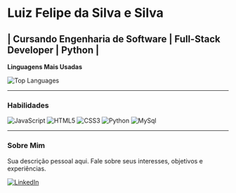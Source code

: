 # Luiz Felipe da Silva e Silva

## | Cursando Engenharia de Software | Full-Stack Developer | Python |

**Linguagens Mais Usadas**

![Top Languages](https://github-readme-stats.vercel.app/api/top-langs/?username=sychr12&theme=dark)

---

### Habilidades

![JavaScript](https://img.shields.io/badge/-JavaScript-F7DF1E?logo=javascript&logoColor=black)
![HTML5](https://img.shields.io/badge/-HTML5-E34F26?logo=html5&logoColor=white)
![CSS3](https://img.shields.io/badge/-CSS3-1572B6?logo=css3&logoColor=white)
![Python](https://img.shields.io/badge/-Python-3776AB?logo=python&logoColor=white)
![MySql](https://img.shields.io/badge/MySQL-005C84?style=for-the-badge&logo=mysql&logoColor=white)

---

### Sobre Mim

Sua descrição pessoal aqui. Fale sobre seus interesses, objetivos e experiências.

[![LinkedIn](https://img.shields.io/badge/-LinkedIn-0077B5?logo=linkedin&logoColor=white)](seu-link-linkedin)

